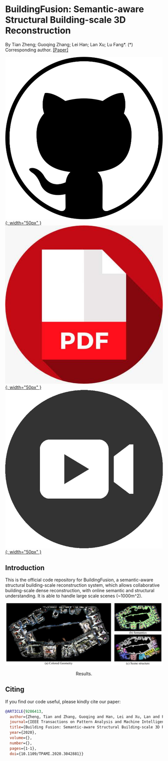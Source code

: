 # BuildingFusion: Semantic-aware Structural Building-scale 3D Reconstruction 

By Tian Zheng; Guoqing Zhang; Lei Han; Lan Xu; Lu Fang*. (\*) Corresponding author.
[[Paper]](https://ieeexplore.ieee.org/abstract/document/9286413) 

<!-- ## [Github code](https://github.com/THU-luvision/BuildingFusion) -->

[![github](/pic/github3.png){: width="50px" }](https://github.com/THU-luvision/BuildingFusion)  &nbsp;&nbsp;&nbsp;
[![pdf](/pic/pdf.jpeg){: width="50px" }](https://github.com/THU-luvision/Flashfusion) &nbsp;&nbsp;&nbsp;
[![video](/pic/video.png){: width="50px" }](https://github.com/THU-luvision/Flashfusion)


## Introduction
This is the official code repository for BuildingFusion, a semantic-aware structural building-scale reconstruction system, which allows collaborative building-scale dense reconstruction, with online semantic and structural understanding. It is able to handle large scale scenes (~1000m^2).

![Framework](/pic/buildingfusion.png)
<center>Results.</center>


## Citing

If you find our code useful, please kindly cite our paper:

```bibtex
@ARTICLE{9286413,
  author={Zheng, Tian and Zhang, Guoqing and Han, Lei and Xu, Lan and Fang, Lu},
  journal={IEEE Transactions on Pattern Analysis and Machine Intelligence}, 
  title={Building Fusion: Semantic-aware Structural Building-scale 3D Reconstruction}, 
  year={2020},
  volume={},
  number={},
  pages={1-1},
  doi={10.1109/TPAMI.2020.3042881}}
```

